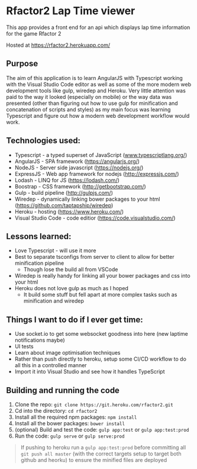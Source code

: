 # Rfactor2 Lap Time viewer

This app provides a front end for an api which displays lap time information for the game Rfactor 2

Hosted at https://rfactor2.herokuapp.com/

## Purpose

The aim of this application is to learn AngularJS with Typescript working with the Visual Studio Code editor as well as some of the more modern web development tools like gulp, wiredep and Heroku.
Very little attention was paid to the way it looked (especially on mobile) or the way data was presented (other than figuring out how to use gulp for minification and concatenation of scripts and styles) as my main focus was learning Typescript and figure out how a modern web development workflow would work.

## Technologies used:
- Typescript - a typed superset of JavaScript (www.typescriptlang.org/) 
- AngularJS - SPA framework (https://angularjs.org/)
- NodeJS - Server side javascript (https://nodejs.org/)
- ExpressJS - Web app framework for nodejs (http://expressjs.com/)
- Lodash - LINQ for JS (https://lodash.com/)
- Boostrap - CSS framework (http://getbootstrap.com/)
- Gulp - build pipeline (http://gulpjs.com/)
- Wiredep - dynamically linking bower packages to your html (https://github.com/taptapship/wiredep)
- Heroku - hosting (https://www.heroku.com/)
- Visual Studio Code - code editior (https://code.visualstudio.com/)

## Lessons learned:
- Love Typescript - will use it more
- Best to separate tsconfigs from server to client to allow for better minification pipeline
    - Though lose the build all from VSCode
- Wiredep is really handy for linking all your bower packages and css into your html
- Heroku does not love gulp as much as I hoped
    - It build some stuff but fell apart at more complex tasks such as minification and wiredep
    
## Things I want to do if I ever get time:
- Use socket.io to get some websocket goodness into here (new laptime notifications maybe)
- UI tests
- Learn about image optimisation techniques
- Rather than push directly to heroku, setup some CI/CD workflow to do all this in a controlled manner
- Import it into Visual Studio and see how it handles TypeScript
    
## Building and running the code
1. Clone the repo: `git clone https://git.heroku.com/rfactor2.git`
1. Cd into the directory: `cd rfactor2`
1. Install all the required npm packages: `npm install`
1. Install all the bower packages: `bower install`
1. (optional) Build and test the code: `gulp app:test` or `gulp app:test:prod`
1. Run the code: `gulp serve` or `gulp serve:prod`

> If pushing to heroku run a `gulp app:test:prod` before committing all `git push all master` (with the correct targets setup to target both github and heorku) to ensure the minified files are deployed 
